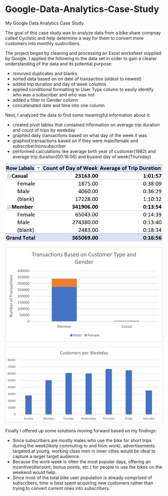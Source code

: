 # Google-Data-Analytics-Case-Study
My Google Data Analytics Case Study.

The goal of this case study was to analyze data from a bike share compnay called Cyclistic and help determine a way for them to convert more customers into monthly susbcribers.

The project began by cleaning and processing an Excel worksheet supplied by Google. I applied the following to the data set in order to gain a clearer understanding of the data and its potential purpose:
* removed duplicates and blanks
* sorted data based on on date of transaction (oldest to newest)
* added trip duration and day of week columns
* applied conditional formatting to User Type column to easily identify who was a subscriber and who was not
* added a filter to Gender column
* concatenated date and time into one column

Next, I analyzed the data to find some meaningful information about it:
* created pivot tables that contained information on average trip duration and count of trips by weekday
* graphed daily transactions based on what day of the week it was 
* graphed transactions based on if they were male/female and subscriber/nonsubscriber
* performed calculations like average birth year of customer(1982) and average trip duration(00:16:56) and busiest day of week(Thursday)

![](https://github.com/spensersmith99/Google-Data-Analytics-Case-Study/blob/main/images/gcs_pivottable_members.png)

![](https://github.com/spensersmith99/Google-Data-Analytics-Case-Study/blob/main/images/gcs_trans_subnonsub_malefemale.png)

![](https://github.com/spensersmith99/Google-Data-Analytics-Case-Study/blob/main/images/gcs_weekday_cust.png)

Finally I offered up some solutions moving forward based on my findings:
* Since subscribers are mostly males who use the bike for short trips during the week(likely commuting to and from work), advertisements targeted at young, working class men in inner cities would be ideal to capture a larger target audience. 
* Because the work week is often the most popular days, offering an incentive(discount, bonus points, etc.) for people to use the bikes on the weekend would help.
* Since most of the total bike user population is already comprised of subscribers, time is best spent acquiring new customers rather than trying to convert current ones into subscribers.
